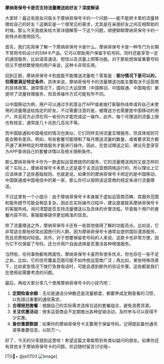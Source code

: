 **摩纳哥保号卡是否支持流量赠送给好友？深度解读**

大家好！最近有朋友问我关于摩纳哥保号卡的一个问题——能不能把卡里的流量转赠给自己的好友？这确实是一个很常见的需求，尤其是在亲朋好友之间互相帮助的时候。那么今天我就来给大家详细解答一下这个问题，顺便聊聊摩纳哥保号卡的一些特点和使用技巧。

首先，我们先简单了解一下摩纳哥保号卡是什么。摩纳哥保号卡是一种专门为长期不常用号码设计的SIM卡产品。它可以帮助用户保留手机号码，同时还能享受一定的通信服务，比如语音通话、短信以及流量上网等功能。对于那些想保留重要号码但又不想频繁使用的用户来说，这种卡非常实用。

回到正题，摩纳哥保号卡到底能不能赠送流量呢？答案是：**部分情况下是可以的，但需要满足特定条件**。具体来说，摩纳哥保号卡的流量赠送功能主要取决于运营商的具体政策。通常情况下，国内三大运营商（中国移动、中国联通、中国电信）都提供了流量转赠服务，但具体操作方式可能有所不同。

以中国移动为例，用户可以通过手机营业厅APP或者拨打客服热线申请将自己未使用的流量赠送给指定的好友。不过需要注意的是，被赠送方也需要是中国移动的用户，并且双方必须在同一省份内才能完成这一操作。此外，每个月赠送的流量上限也有规定，通常是几十兆到几百兆不等。

而中国联通和中国电信的情况也类似，它们同样支持流量互赠服务，但具体规则可能会略有差异。例如，有些套餐可能限制了每月赠送流量的数量，或者要求双方都开通了某种特定的增值服务才能进行操作。因此，在尝试赠送之前，建议先登录官方APP查询自己的套餐详情以及相关限制条件。

那么摩纳哥保号卡作为一款虚拟运营商提供的服务，它的流量赠送规则又是怎样的呢？实际上，摩纳哥保号卡本质上还是基于主流运营商网络运行的，所以理论上它应该继承了这些基础规则。也就是说，如果你的摩纳哥保号卡绑定的是中国移动、中国联通或中国电信中的某一家，那么你可以按照该运营商的规定来进行流量赠送。

不过这里有一个小提示：由于摩纳哥保号卡本身属于虚拟运营商范畴，其服务范围和服务细节可能会稍显复杂。因此在实际操作过程中，建议直接联系摩纳哥保号卡的客服热线，询问清楚是否支持流量赠送以及具体的步骤流程。毕竟每个用户的套餐内容不同，客服能够提供更加精准的信息。

除了流量赠送之外，摩纳哥保号卡还有一些其他值得了解的功能亮点。比如说，它非常适合那些经常出国旅行的人群。因为摩纳哥保号卡通常会提供国际漫游服务，而且资费相对较低。另外，对于想要保留老号码的人来说，这款卡也非常方便，因为它不仅保留了号码，还允许用户自由选择是否激活各种增值服务。

当然啦，任何事物都有两面性。摩纳哥保号卡虽然有很多优点，但也存在一些不足之处。比如，它的信号覆盖范围可能不如传统运营商广泛；再比如，某些特殊场景下，比如紧急情况下拨打急救电话时，可能会遇到额外的验证步骤。这些都是我们在使用前需要考虑的问题。

最后，再给大家分享几个使用摩纳哥保号卡的小技巧吧：

1. **定期检查余额**：无论是通话分钟数还是流量额度，都要养成定期查看的习惯，以免错过重要的通信需求。
2. **合理规划套餐**：根据自己的实际需求选择合适的套餐组合，避免浪费资源。
3. **关注优惠活动**：很多运营商会不定期推出各种促销活动，及时参与可以获得不少实惠。
4. **备份重要数据**：如果你的摩纳哥保号卡主要用于保留号码，记得提前备份通讯录等重要信息，以防万一。

好了，今天的分享就到这里啦！希望这篇文章能帮到有类似疑问的朋友。如果你还有其他关于摩纳哥保号卡的问题，欢迎随时留言讨论哦~

[TG💪+ @jx0703 ![Image](https://github.com/user-attachments/assets/dbca1d08-cadb-493c-b0ec-ad6f7a83f270)]